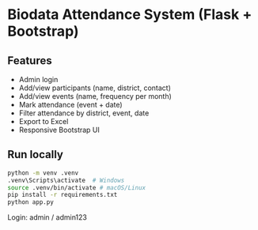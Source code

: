 # Biodata Attendance System (Flask + Bootstrap)

## Features
- Admin login
- Add/view participants (name, district, contact)
- Add/view events (name, frequency per month)
- Mark attendance (event + date)
- Filter attendance by district, event, date
- Export to Excel
- Responsive Bootstrap UI

## Run locally
```bash
python -m venv .venv
.venv\Scripts\activate  # Windows
source .venv/bin/activate # macOS/Linux
pip install -r requirements.txt
python app.py
```

Login: admin / admin123
